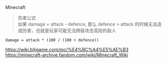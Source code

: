 Minecraft

> 伤害公式  
如果 damage = attack - defence, 那么 defence > attack 的时候无法造成伤害，也就是玩家可能无法跨级攻击高防的敌人
```
damage = attack * (100 / (100 + defence))
```

https://wiki.biligame.com/mc/%E4%BC%A4%E5%AE%B3  
https://minecraft-archive.fandom.com/wiki/Minecraft_Wiki  

